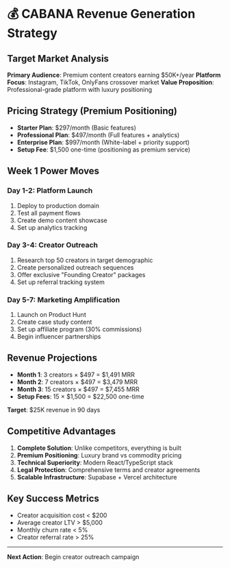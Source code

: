 # 💰 CABANA Revenue Generation Strategy

## Target Market Analysis
**Primary Audience**: Premium content creators earning $50K+/year
**Platform Focus**: Instagram, TikTok, OnlyFans crossover market
**Value Proposition**: Professional-grade platform with luxury positioning

## Pricing Strategy (Premium Positioning)
- **Starter Plan**: $297/month (Basic features)
- **Professional Plan**: $497/month (Full features + analytics) 
- **Enterprise Plan**: $997/month (White-label + priority support)
- **Setup Fee**: $1,500 one-time (positioning as premium service)

## Week 1 Power Moves

### Day 1-2: Platform Launch
1. Deploy to production domain
2. Test all payment flows
3. Create demo content showcase
4. Set up analytics tracking

### Day 3-4: Creator Outreach
1. Research top 50 creators in target demographic
2. Create personalized outreach sequences
3. Offer exclusive "Founding Creator" packages
4. Set up referral tracking system

### Day 5-7: Marketing Amplification
1. Launch on Product Hunt
2. Create case study content
3. Set up affiliate program (30% commissions)
4. Begin influencer partnerships

## Revenue Projections
- **Month 1**: 3 creators × $497 = $1,491 MRR
- **Month 2**: 7 creators × $497 = $3,479 MRR  
- **Month 3**: 15 creators × $497 = $7,455 MRR
- **Setup Fees**: 15 × $1,500 = $22,500 one-time

**Target**: $25K revenue in 90 days

## Competitive Advantages
1. **Complete Solution**: Unlike competitors, everything is built
2. **Premium Positioning**: Luxury brand vs commodity pricing
3. **Technical Superiority**: Modern React/TypeScript stack
4. **Legal Protection**: Comprehensive terms and creator agreements
5. **Scalable Infrastructure**: Supabase + Vercel architecture

## Key Success Metrics
- Creator acquisition cost < $200
- Average creator LTV > $5,000
- Monthly churn rate < 5%
- Creator referral rate > 25%

---
**Next Action**: Begin creator outreach campaign
